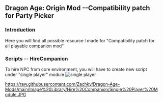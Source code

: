 ## Dragon Age: Origin Mod --Compatibility patch for Party Picker 

### Introduction 

Here you will find all possible resource I made for "Compatibility patch for all playable companion mod"

### Scripts -- HireCompanion

To hire NPC from core environment, you will have to create new script under "single player" module ![single player](https://github.com/Zachky/Dragon-Age-Mods/tree/main/Image%Library/Hire%Companion/Single%Player%Module.JPG)



https://raw.githubusercontent.com/Zachky/Dragon-Age-Mods/main/Image%20Library/Hire%20Companion/Single%20Player%20Module.JPG
